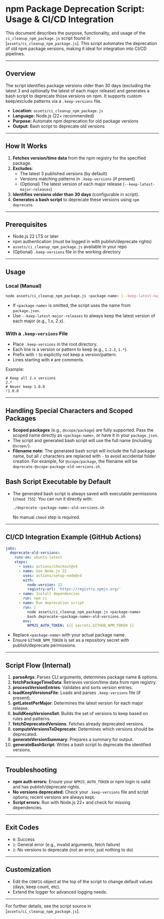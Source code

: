 # npm Package Deprecation Script: Usage & CI/CD Integration

This document describes the purpose, functionality, and usage of the `ci_cleanup_npm_package.js` script found in [`assets/ci_cleanup_npm_package.js`]. This script automates the deprecation of old npm package versions, making it ideal for integration into CI/CD pipelines.

---

## Overview

The script identifies package versions older than 30 days (excluding the latest 3 and optionally the latest of each major release) and generates a bash script to deprecate those versions on npm. It supports custom keep/exclude patterns via a `.keep-versions` file.

- **Location:** `assets/ci_cleanup_npm_package.js`
- **Language:** Node.js (22+ recommended)
- **Purpose:** Automate npm deprecation for old package versions
- **Output:** Bash script to deprecate old versions

---

## How It Works

1. **Fetches version/time data** from the npm registry for the specified package.
2. **Excludes**:
   - The latest 3 published versions (by default)
   - Versions matching patterns in `.keep-versions` (if present)
   - (Optional) The latest version of each major release (`--keep-latest-major-releases`)
3. **Identifies versions older than 30 days** (configurable in script).
4. **Generates a bash script** to deprecate these versions using `npm deprecate`.

---

## Prerequisites

- Node.js 22 LTS or later
- npm authentication (must be logged in with publish/deprecate rights)
- `assets/ci_cleanup_npm_package.js` available in your repo
- (Optional) `.keep-versions` file in the working directory

---

## Usage

### Local (Manual)
```sh
node assets/ci_cleanup_npm_package.js <package-name> [--keep-latest-major-releases]
```
- If `<package-name>` is omitted, the script uses the name from `package.json`.
- Use `--keep-latest-major-releases` to always keep the latest version of each major (e.g., 1.x, 2.x).

### With a `.keep-versions` File
- Place `.keep-versions` in the root directory.
- Each line is a version or pattern to keep (e.g., `1.2.3`, `1.*`).
- Prefix with `!` to explicitly *not* keep a version/pattern.
- Lines starting with `#` are comments.

Example:
```
# Keep all 2.x versions
2.*
# Never keep 1.0.0
!1.0.0
```

---

## Handling Special Characters and Scoped Packages

- **Scoped packages** (e.g., `@scope/package`) are fully supported. Pass the scoped name directly as `<package-name>`, or have it in your `package.json`.
- The script and generated bash script will use the full name (including `@scope/`).
- **Filename note:** The generated bash script will include the full package name, but all `/` characters are replaced with `-` to avoid accidental folder creation. For example, for `@scope/package`, the filename will be `deprecate-@scope-package-old-versions.sh`.

## Bash Script Executable by Default

- The generated bash script is always saved with executable permissions (`chmod 755`). You can run it directly with:
  ```sh
  ./deprecate-<package-name>-old-versions.sh
  ```
  No manual `chmod` step is required.

---

## CI/CD Integration Example (GitHub Actions)

```yaml
jobs:
  deprecate-old-versions:
    runs-on: ubuntu-latest
    steps:
      - uses: actions/checkout@v4
      - name: Use Node.js 22
        uses: actions/setup-node@v4
        with:
          node-version: 22
          registry-url: 'https://registry.npmjs.org/'
      - name: Install dependencies
        run: npm ci
      - name: Run deprecation script
        run: |
          node assets/ci_cleanup_npm_package.js <package-name>
          bash deprecate-<package-name>-old-versions.sh
        env:
          NPMJS_AUTH_TOKEN: ${{ secrets.GITHUB_NPM_TOKEN }}
```
- Replace `<package-name>` with your actual package name.
- Ensure `GITHUB_NPM_TOKEN` is set as a repository secret with publish/deprecate permissions.

---

## Script Flow (Internal)

1. **parseArgs**: Parses CLI arguments, determines package name & options.
2. **fetchPackageTimeData**: Retrieves version/time data from npm registry.
3. **processVersionEntries**: Validates and sorts version entries.
4. **loadKeepVersionsFile**: Loads and parses `.keep-versions` file (if present).
5. **getLatestPerMajor**: Determines the latest version for each major release.
6. **buildKeepVersionsSet**: Builds the set of versions to keep based on rules and patterns.
7. **fetchDeprecatedVersions**: Fetches already deprecated versions.
8. **computeVersionsToDeprecate**: Determines which versions should be deprecated.
9. **generateVersionSummary**: Prepares a summary for output.
10. **generateBashScript**: Writes a bash script to deprecate the identified versions.

---

## Troubleshooting

- **npm auth errors:** Ensure your `NPMJS_AUTH_TOKEN` or npm login is valid and has publish/deprecate rights.
- **No versions deprecated:** Check your `.keep-versions` file and script options; recent versions are always kept.
- **Script errors:** Run with Node.js 22+ and check for missing dependencies.

---

## Exit Codes
- `0`: Success
- `1`: General error (e.g., invalid arguments, fetch failure)
- `2`: No versions to deprecate (not an error, just nothing to do)

---

## Customization
- Edit the `CONFIG` object at the top of the script to change default values (days, keep count, etc).
- Extend the logger for advanced logging needs.

---

For further details, see the script source in [`assets/ci_cleanup_npm_package.js`].

